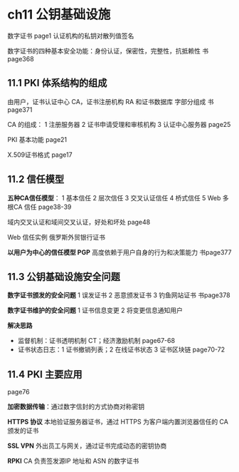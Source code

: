 # ch11 公钥基础设施

数字证书 page1 认证机构的私钥对散列值签名

数字证书的四种基本安全功能：身份认证，保密性，完整性，抗抵赖性 书page368

## 11.1 PKI 体系结构的组成

由用户，证书认证中心 CA，证书注册机构 RA 和证书数据库 字部分组成 书page371

CA 的组成： 1 注册服务器 2 证书申请受理和审核机构 3 认证中心服务器 page25

PKI 基本功能 page21

X.509证书格式 page17

## 11.2 信任模型

**五种CA信任模型**： 1 基本信任 2 层次信任 3 交叉认证信任 4 桥式信任 5 Web 多根CA 信任 page38-39

域内交叉认证和域间交叉认证，好处和坏处 page48

Web 信任实例 俄罗斯外贸银行证书

**以用户为中心的信任模型 PGP** 高度依赖于用户自身的行为和决策能力 书page377

## 11.3 公钥基础设施安全问题

**数字证书颁发的安全问题** 1 误发证书 2 恶意颁发证书 3 钓鱼网站证书 书page378

**数字证书维护的安全问题** 1 证书信息变更 2 将变更信息通知用户

**解决思路**

- 监督机制：证书透明机制 CT；经济激励机制 page67-68
- 证书状态日志：1 证书撤销列表；2 在线证书状态 3 证书区块链 page70-72

## 11.4 PKI 主要应用

page76

**加密数据传输**：通过数字信封的方式协商对称密钥 

**HTTPS 协议**  本地验证服务器证书，通过 HTTPS 为客户端内置浏览器信任的 CA 颁发的证书

**SSL VPN** 外出员工与网关，通过证书完成动态的密钥协商

**RPKI** CA 负责签发源IP 地址和 ASN 的数字证书

